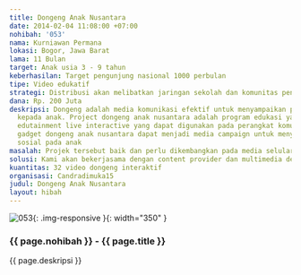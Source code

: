 ```yaml
---
title: Dongeng Anak Nusantara
date: 2014-02-04 11:08:00 +07:00
nohibah: '053'
nama: Kurniawan Permana
lokasi: Bogor, Jawa Barat
lama: 11 Bulan
target: Anak usia 3 - 9 tahun
keberhasilan: Target pengunjung nasional 1000 perbulan
tipe: Video edukatif
strategi: Distribusi akan melibatkan jaringan sekolah dan komunitas pendidik
dana: Rp. 200 Juta
deskripsi: Dongeng adalah media komunikasi efektif untuk menyampaikan pengetahuan
  kepada anak. Project dongeng anak nusantara adalah program edukasi yang bersifat
  edutainment live interactive yang dapat digunakan pada perangkat komunikasi atau
  gadget dongeng anak nusantara dapat menjadi media campaign untuk menyampaikan pesan
  sosial pada anak
masalah: Projek tersebut baik dan perlu dikembangkan pada media selular dan gadget
solusi: Kami akan bekerjasama dengan content provider dan multimedia developer
kuantitas: 32 video dongeng interaktif
organisasi: Candradimuka15
judul: Dongeng Anak Nusantara
layout: hibah
---
```


![053](/static/img/hibahcms/053.png){: .img-responsive }{: width="350" }

### {{ page.nohibah }} - {{ page.title }}

{{ page.deskripsi }}
